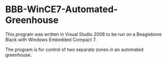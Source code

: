 # BBB-WinCE7-Automated-Greenhouse

This program was written in Visual Studio 2008 to be run on a Beaglebone Black with Windows Embedded Compact 7.

The program is for control of two separate zones in an automated greenhouse.

